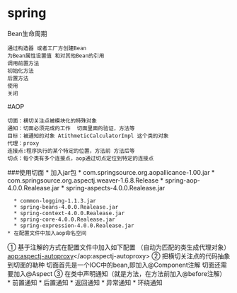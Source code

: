 # spring
Bean生命周期

    通过构造器 或者工厂方创建Bean
    为Bean属性设置值 和对其他Bean的引用
    调用前置方法
    初始化方法
    后置方法
    使用
    关闭
#AOP
    
    切面：横切关注点被模块化的特殊对象
    通知：切面必须完成的工作  切面里面的验证，方法等
    目标：被通知的对象 AtithmeticCalculatorImpl 这个类的对象
    代理：proxy
    连接点:程序执行的某个特定的位置，方法前 方法后等
    切点：每个类有多个连接点，aop通过切点定位到特定的连接点
    
  ###使用切面
    * 加入jar包 
      * com.springsource.org.aopallicance-1.00.jar
      * com.springsource.org.aspectj.weaver-1.6.8.Release
      * spring-aop-4.0.0.Realease.jar
      * spring-aspects-4.0.0.Realease.jar
      
      * common-logging-1.1.3.jar
      * spring-beans-4.0.0.Realease.jar
      * spring-context-4.0.0.Realease.jar
      * spring-core-4.0.0.Realease.jar
      * spring-expression-4.0.0.Realease.jar
    * 在配置文件中加入aop命名空间
   ① 基于注解的方式在配置文件中加入如下配置 （自动为匹配的类生成代理对象）
    <aop:aspectj-autoproxy></aop:aspectj-autoproxy>
   ② 把横切关注点的代码抽象到切面的勒种
   切面首先是一个IOC中的bean,即加入@Component注解
   切面还需要加入@Aspect
   ③ 在类中声明通知（就是方法，在方法前加入@before注解）
      * 前置通知
      * 后置通知
      * 返回通知
      * 异常通知
      * 环绕通知
    
